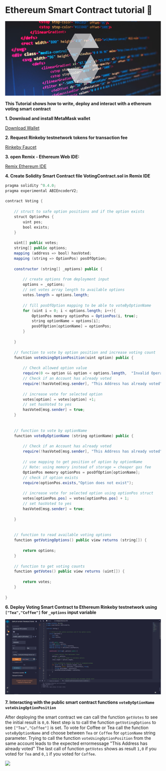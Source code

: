 # Ethereum Smart Contract tutorial 🐇

![](../../solidity/files/images/solidity-1.jpg)

**This Tutorial shows how to write, deploy and interact with a ethereum voting smart contract**


**1. Download and install MetaMask wallet**

[Download Wallet](https://metamask.io/)

**2. Request Rinkeby testnetwork tokens for transaction fee**

[Rinkeby Faucet](https://faucet.rinkeby.io/)

**3. open Remix - Ethereum Web IDE:**

[Remix Ethereum IDE](https://remix.ethereum.org/)


**4. Create Solidity Smart Contract file VotingContract.sol in Remix IDE**

```java
pragma solidity ^0.4.0;
pragma experimental ABIEncoderV2;

contract Voting {

    // struct to safe option positions and if the option exists
    struct OptionPos {
        uint pos;
        bool exists;
    }

    uint[] public votes;
    string[] public options;
    mapping (address => bool) hasVoted;
    mapping (string => OptionPos) posOfOption;

    constructor (string[] _options) public {

        // create options from deployment input 
        options = _options;
        // set votes array length to available options
        votes.length = options.length;

        // fill posOfOption mapping to be able to voteByOptionName
        for (uint i = 0; i < options.length; i++){
            OptionPos memory optionPos = OptionPos(i, true);
            string optionName = options[i];
            posOfOption[optionName] = optionPos;
        }

    }

    // function to vote by option position and increase voting count
    function voteUsingOptionPosition(uint option) public {

        // Check allowed option value
        require(0 <= option && option < options.length,  "Invalid Operation" );
        // Check if an Account has already voted
        require(!hasVoted[msg.sender], "This Address has already voted");

        // increase vote for selected option
        votes[option] = votes[option] +1;
        // set hasVoted to yes
        hasVoted[msg.sender] = true;
    }


    // function to vote by optionName 
    function voteByOptionName (string optionName) public {

        // Check if an Account has already voted
        require(!hasVoted[msg.sender], "This Address has already voted");

        // use mapping to get position of option by optionName
        // Note: using memory instead of storage = cheaper gas fee
        OptionPos memory optionPos = posOfOption[optionName];
        // check if option exists 
        require(optionPos.exists,"Option does not exist"); 

        // increase vote for selected option using optionPos struct
        votes[optionPos.pos] = votes[optionPos.pos] + 1;
        // set hasVoted to yes
        hasVoted[msg.sender] = true;

    }


    // function to read available voting options
    function getVotingOptions() public view returns (string[]) {

        return options;
    }

    // function to get voting counts
    function getVotes() public view returns (uint[]) {

        return votes; 
    }

}

```


**6. Deploy Voting Smart Contract to Ethereum Rinkeby testnetwork using `["Tea","Coffee"]` for `_options` input variable**

![](../../solidity/files/images/contract-1.jpg)


**7. Interacting with the public smart contract functions `voteByOptionName` `voteUsingOptionPosition`**

After deploying the smart contract we can call the function `getVotes` to see the initial result is `0,0`.
Next step is to call the function `getVotingOptions` to see `["Tea","Coffee"]` is set.
To vote for Coffee or Tea call the function `voteByOptionName` and choose between `Tea` or `Coffee` for `optionName` string parameter.
Trying to call the function `voteUsingOptionPosition` from the same account leads to the expected errormessage "This Address has already voted"
The last call of function `getVotes` shows as result `1,0` if you voted for `Tea` and `0,1` if you voted for `Coffee`.

![](../../solidity/images/contract-1.jpg)

